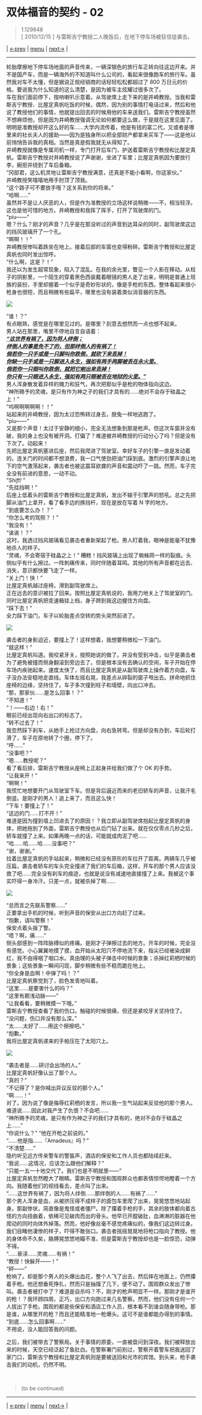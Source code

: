 # 双体福音的契约 - 02
> 1.129848  
> [ 2010/12/15 ] 与雷斯吉宁教授二人晚饭后，在地下停车场被狂信徒袭击。  

| [←prev](./0019) | [menu](../) | [next→](./0021) |

---

轮胎摩擦地下停车场地面的声音传来，一辆深银色的旅行车正转向往这边开来。并不是国产车，而是一辆海外的不知道叫什么公司的，看起来很像跑车的旅行车。虽然我对车不太懂，但是据说正规经销商的话轻轻松松都超过了 800 万日元的价格。要说我为什么知道的这么清楚，是因为被车主炫耀过很多次了。  
车在我们面前停下，按响喇叭示意着。从驾驶席上走下来的是井崎教授。当我和雷斯吉宁教授、比屋定真帆吃饭的时候，偶然，因为别的事情打电话过来，然后和他说了教授他们的事情，他就提出回去的时候用他的车来送我们。雷斯吉宁教授虽然不想麻烦他，但是因为井崎教授强调无论如何都要这么做，于是就在这里见面了。明明是准教授却开这么好的车……大学内流传着，他是有钱的富二代，又或者是哪里来的社长夫人的援助——因为是独身所以把全部财产都拿来买车了——这是他以前悄悄告诉我的真相。当然是真是假我就无从得知了。  
井崎教授就像是专属司机一样，专门打开后车门，护送着雷斯吉宁教授和比屋定真帆。雷斯吉宁教授对井崎教授说了声谢谢，坐进了车里；比屋定真帆因为要放行李，婉拒并绕到了车后备箱。  
“冈部君，这么机灵地让雷斯吉宁教授满意，还真是不能小看啊，你这家伙。”  
井崎教授笑嘻嘻地用手肘顶了顶我。  
“这个路子可不要放手哦？这关系到你的将来。”  
“哈啊……”  
虽然并不是让人厌恶的人，但是作为准教授的立场这样说稍微——不，相当轻浮。这也是他可惜的地方。井崎教授和我挥了挥手，打开了驾驶席的门。  
“piu——”  
嗯？什么？刚才的声音？几乎是在那没听过的声音到达耳朵的同时，副驾驶席这边的挡风玻璃开了一个孔。  
“啊啊！！”  
井崎教授惨叫着跌坐在地上。接着后部的车窗也变得粉碎。雷斯吉宁教授和比屋定真帆也同时发出惊呼。  
“什么啊，这是？！”  
我还以为发生超常现象，陷入了混乱。在我的余光里，瞥见一个人影在移动。从柱子的阴影里，一个陌生的穿着黑色西装戴着眼镜的男人走了出来，明明是普通上班族的装扮，手里却握着一个似乎是奇妙形状的，像是手枪的东西。整体看起来很小枪身也很短，而且稍微有些扁平，哪里也没有装着类似消音器的东西。  

![](../static/image/0020-1.png)

“谁！？”  
有点眼熟，感觉是在哪里见过的。是哪里？刻意去想然而一点也想不起来。  
男人站在那里，嘴里不停地自言自语着：  
<abbr title="引自马太福音 18:718:8">
***“这世界有祸了，因为将人绊倒；  
绊倒人的事是免不了的，但那绊倒人的有祸了！  
倘若你一只手或是一只脚叫你跌倒，就砍下来丢掉！  
你缺一只手或是一只脚进入永生，强如有两手两脚被丢在永火里。  
倘若你一只眼叫你跌倒，就把它剜出来丢掉！  
你只有一只眼进入永生，强如有两只眼被丢在地狱的火里。”***  
</abbr>
男人浑身散发着异样的魄力和狂气，再次把那似乎是枪的物体指向这边。  
“神所赐予的灵魂，是只有作为神之子的我们才具有的……绝对不会存于硅晶之上！”  
“呜啊啊啊啊啊！！”  
站起来的井崎教授，因为太过恐怖转过身去，脱兔一样地逃跑了。  
“piu——”  
又是那个声音！太过于安静的细小，完全无法想象到那是枪声。但这次车窗并没有破，我的身上也没有被开洞。打偏了？难道被井崎教授的行动分心了吗？但是没有下次了。动起来！  
先把比屋定真帆塞进后座，然后我爬进了驾驶室。幸好车子的引擎一直是发动着的。连关门的时间都不想浪费，我一口气使劲把油门踩到底。激烈的引擎声浪让地下的空气激荡起来，袭击者也被这震耳欲聋的声音和震动吓了一跳。然而，车子完全没有前进的意思，一动不动。  
“*Shift!* ”  
“先挂挡啊！”  
后座上低着头的雷斯吉宁教授和比屋定真帆，发出不输于引擎声的怒吼。总之先把脚从油门上拿开，看了看手边的换挡杆，现在是放在写着 N 字的地方。  
“到底要怎么办！？”  
“你怎么考的驾照？！”  
“我没有！”  
“诶诶！？”  
这时，我透过挡风玻璃看见袭击者重新架起了枪。男人盯着我，眼神是能毫不犹豫地杀人的样子。  
“灵魂，不会寄宿于硅晶之上！”
糟糕！挡风玻璃上出现了蜘蛛网一样的裂痕。头侧似乎有什么擦过。一阵刺痛传来，同时伴随着耳鸣。其他的所有声音都在远去、消失，意识都快要飞走了一样。  
“关上门！快！”  
比屋定真帆越过座椅，滑到副驾驶席上。  
正在远去的意识被拉了回来。按照比屋定真帆说的，我用力地关上了驾驶室的门。同时比屋定真帆把变速箱挂上档，身子跨到我这边握住方向盘。  
“踩下去！”  
全力踩下油门，车子以轮胎差点空转的势头突然前进了。  

![](../static/image/0020-2.png)

袭击者的身影迫近，要撞上了！这样想着，我想要稍微松一下油门。  
“就这样！”  
比屋定真帆叫道。我咬紧牙关，按照她说的做了。并没有受到冲击，似乎是袭击者为了避免被撞而侧身翻滚到旁边去了。但是根本没有去确认的空闲，车子开始在停车场内疾驰起来。速度太快了，而且比屋定真帆是从副驾驶席上操作着方向盘，车子没办法安稳地走直线。车体左摇右晃，我差点从碎裂的窗子甩出去。拼命地抓住座椅的边缘，坚持住了。车子多次撞到柱子和墙壁，向出口冲去。  
“那，那家伙……是怎么回事！？”  
“不知道！”  
“！——右边！右！”  
眼前已经出现向右出口的标志了。  
“转不过去了！”  
我忽然踩下刹车，从她手上抢过方向盘，向右急转弯。但是却没有办到，车后轮打滑了，车子在原地转了个圈，停下了。  
“呼……”  
“没事吧？”  
“嗯……教授呢？”  
看了看后排，雷斯吉宁教授从座椅上正起身并给我们做了个 OK 的手势。  
“让我来开！”  
“啊啊！”  
我慌忙地想要开门从驾驶室下车。但是背后逼近而来的老旧轿车的声音，让我汗毛倒竖。是刚才的男人！追上来了，而且这么快！  
“下车！要撞上了！”  
“这边的门……打不开！”  
难道是因为撞到墙上凹进去了的原因！？我立即从副驾驶席抱起比屋定真帆的身体，把她拖到了外面，雷斯吉宁教授也从后门钻了出来。就在仅仅零点几秒之后，轿车就撞了上来。如果再晚一点的话，可能就成肉泥了吧……  
“哈……哈……哈……没事吧？”  
“谢，谢谢。”  
拉着比屋定真帆的手站起来，稍微和已经没有原形的车拉开了距离。两辆车几乎被压扁，袭击者轿车的车头完全撞进了我们的车后箱，这样，开车的那个男人应该没救了吧……完全没有刹车的痕迹，也就是说没有减速地直接撞了上来。我被这个事实吓得一身冷汗。只差一点，就被杀掉了啊……  

![](../static/image/0020-3.png)

“总而言之先联系警察……”  
正要拿出手机的时候，听到声音的保安从出口方向赶了过来。  
“抱歉，请叫警察！”  
保安点着头报了警。  
“唔？啊，痛……”  
侧头部感到一阵阵脉搏似的疼痛。是刚才子弹擦过去的地方。开车的时候，完全没有感觉。小心翼翼地摸了摸，血开始从太阳穴不停地流下来，指尖已经被染成鲜红，我不由得咽了咽口水。真由理的头被子弹击中时候的景象；杀掉红莉栖时候的景象；这些景象一瞬间闪现，脚步稍微有些不稳而跪在地上。  
“你全身是血啊！中弹了吗！？”  
比屋定真帆察觉到了，脸色发青地叫着。  
“这里……是要害什么的吗？”  
“这里有颞浅动脉——”  
“让我看看，要稍微摸一下哦。”  
雷斯吉宁教授查看了我的伤口。触碰的时候很痛，但还是紧咬牙关坚持住了。  
“没问题，伤口并没有那么深。”  
“太……太好了……用这个擦擦吧。”  
“抱歉。”  
我将比屋定真帆递来的手帕压在了太阳穴上。  

![](../static/image/0020-4.png)

“袭击者是……研讨会出场的人。”  
比屋定真帆好像认出了那个人。  
“真的？”  
“不记得了？是你喊出异议反驳的那个人。”  
“啊……！”  
对了。因为说了像是侮辱红莉栖的发言，所以我一生气站起来反驳他的那个男人。难道说……因此对我产生了仇恨？不会吧……  
“神所赐予的灵魂，是只有作为神之子的我们才具有的，绝对不会存于硅晶之上……”  
“你说什么？”
“他在开枪之前说的。”  
“……他是指……『Amadeus』吗？”  
“不清楚……”  
隐约听见远方传来警车的警笛声，酒店的保安和工作人员也都陆续赶来。  
“我说……这情况，应该怎么跟他们解释？”  
“只能一五一十地交代了。我们也是不明就里——”  
比屋定真帆忽然瞪大了眼睛。雷斯吉宁教授和围观群众也都表情惊愕地瞪着一个方向。我随着他们的视线看去，差点叫了出来。  
“……这世界有祸了，因为将人绊倒……那绊倒的人……有祸了……”  
那个男人浑身是血，从被挤压得不成样子的面包车里爬了出来，晃晃悠悠地站起身。那副惨状，简直像是鬼怪或者僵尸。除了攥着手枪的手，其余的肢体都向着古怪的方向扭曲着，依稀可见破肉而出的骨头。他早已开膛破肚，血淋淋的脏器在他爬动的同时向体外掉落。然而，他好像丝毫不感觉疼痛似的，像我们这边转过身。我们目睹他凄惨的样子，吓得不敢张口。袭击者摇摇晃晃地将枪口指向了教授。他的身体命不久矣，胳膊晃悠悠地瞄不准，但是雷斯吉宁教授却也是一脸惊恐，动弹不得。  
“……亵渎……灵魂……有祸！”  
“教授！快躲开——！”  
“砰——”  
枪响了。却是那个男人的头爆出血花，整个人飞了出去，然后摔在地面上，仍然攥着手枪。他还想垂死挣扎，然而只是抽搐了几下，便不动了。围观群众发出了惨叫。袭击者被打中了？难道是自杀吗？不，刚才的枪声明显不一样。那刚才是谁开的枪！？我环顾四周，正巧，出口方向跑过来几名警察。然而，他们没有任何一个人拔出了手枪。围观的都是些保安和酒店工作人员，根本看不到谁会随身带枪。那是谁，从哪里开的枪？而且还能精准地一枪爆头。这可不是谁都能办得到的事情。  
“到底……怎么回事啊……”  
不用说，没人能回答我的问题。  

之后，我们被带去了警察局。关于事情的原委，一直被盘问到深夜。我们被释放出来的时候，天空已经泛起了鱼肚白。在警察署门前别过，警察开着警车把我送回了家门口，雷斯吉宁教授和比屋定真帆则是要被送回和光市的宾馆。到头来，枪手袭击我们的动机，仍然不明。  


<br/>

> (to be continued)
---

| [←prev](./0019) | [menu](../) | [next→](./0021) |
